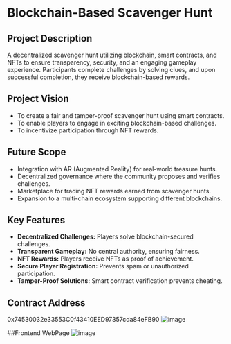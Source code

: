 # Blockchain-Based Scavenger Hunt

## Project Description
A decentralized scavenger hunt utilizing blockchain, smart contracts, and NFTs to ensure transparency, security, and an engaging gameplay experience. Participants complete challenges by solving clues, and upon successful completion, they receive blockchain-based rewards.

## Project Vision
- To create a fair and tamper-proof scavenger hunt using smart contracts.
- To enable players to engage in exciting blockchain-based challenges.
- To incentivize participation through NFT rewards.

## Future Scope
- Integration with AR (Augmented Reality) for real-world treasure hunts.
- Decentralized governance where the community proposes and verifies challenges.
- Marketplace for trading NFT rewards earned from scavenger hunts.
- Expansion to a multi-chain ecosystem supporting different blockchains.

## Key Features
- **Decentralized Challenges:** Players solve blockchain-secured challenges.
- **Transparent Gameplay:** No central authority, ensuring fairness.
- **NFT Rewards:** Players receive NFTs as proof of achievement.
- **Secure Player Registration:** Prevents spam or unauthorized participation.
- **Tamper-Proof Solutions:** Smart contract verification prevents cheating.

## Contract Address
0x74530032e33553C0f43410EED97357cda84eFB90
![image](https://github.com/user-attachments/assets/b928f847-a614-40c6-8a54-8e5c14bae93e)


##Frontend WebPage
![image](https://github.com/user-attachments/assets/b4f4f4a6-afa2-47d5-aa80-8ba3efbc6844)
